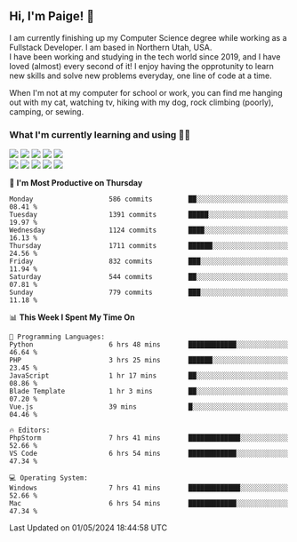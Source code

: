 ## Hi, I'm Paige! :vulcan_salute:

I am currently finishing up my Computer Science degree while working as a Fullstack Developer. I am based in Northern Utah, USA. \
I have been working and studying in the tech world since 2019, and I have loved (almost) every second of it! I enjoy having the opprotunity to learn new skills and solve new problems everyday, one line of code at a time.  

When I'm not at my computer for school or work, you can find me hanging out with my cat, watching tv, hiking with my dog, rock climbing (poorly), camping, or sewing.  

### What I'm currently learning and using :woman_technologist:
![](https://img.shields.io/badge/Laravel-FF2D20?style=for-the-badge&logo=laravel&logoColor=white) 
![](https://img.shields.io/badge/PHP-777BB4?style=for-the-badge&logo=php&logoColor=white)
![](https://img.shields.io/badge/Vue.js-35495E?style=for-the-badge&logo=vuedotjs&logoColor=4FC08D) 
![](https://img.shields.io/badge/MySQL-005C84?style=for-the-badge&logo=mysql&logoColor=white) 
![](https://img.shields.io/badge/Tailwind_CSS-38B2AC?style=for-the-badge&logo=tailwind-css&logoColor=white) \
![](https://img.shields.io/badge/Python-FFD43B?style=for-the-badge&logo=python&logoColor=blue)
![](https://img.shields.io/badge/Django-092E20?style=for-the-badge&logo=django&logoColor=green)
![](https://img.shields.io/badge/Kotlin-0095D5?&style=for-the-badge&logo=kotlin&logoColor=white)
![](https://img.shields.io/badge/Java-ED8B00?style=for-the-badge&logo=java&logoColor=white)
![](https://img.shields.io/badge/Haskell-5D4F85?style=for-the-badge&logo=haskell&logoColor=white) 

<!--START_SECTION:waka-->
📅 **I'm Most Productive on Thursday** 

```text
Monday                   586 commits         ██░░░░░░░░░░░░░░░░░░░░░░░   08.41 % 
Tuesday                  1391 commits        █████░░░░░░░░░░░░░░░░░░░░   19.97 % 
Wednesday                1124 commits        ████░░░░░░░░░░░░░░░░░░░░░   16.13 % 
Thursday                 1711 commits        ██████░░░░░░░░░░░░░░░░░░░   24.56 % 
Friday                   832 commits         ███░░░░░░░░░░░░░░░░░░░░░░   11.94 % 
Saturday                 544 commits         ██░░░░░░░░░░░░░░░░░░░░░░░   07.81 % 
Sunday                   779 commits         ███░░░░░░░░░░░░░░░░░░░░░░   11.18 % 
```


📊 **This Week I Spent My Time On** 

```text
💬 Programming Languages: 
Python                   6 hrs 48 mins       ████████████░░░░░░░░░░░░░   46.64 % 
PHP                      3 hrs 25 mins       ██████░░░░░░░░░░░░░░░░░░░   23.45 % 
JavaScript               1 hr 17 mins        ██░░░░░░░░░░░░░░░░░░░░░░░   08.86 % 
Blade Template           1 hr 3 mins         ██░░░░░░░░░░░░░░░░░░░░░░░   07.20 % 
Vue.js                   39 mins             █░░░░░░░░░░░░░░░░░░░░░░░░   04.46 % 

🔥 Editors: 
PhpStorm                 7 hrs 41 mins       █████████████░░░░░░░░░░░░   52.66 % 
VS Code                  6 hrs 54 mins       ████████████░░░░░░░░░░░░░   47.34 % 

💻 Operating System: 
Windows                  7 hrs 41 mins       █████████████░░░░░░░░░░░░   52.66 % 
Mac                      6 hrs 54 mins       ████████████░░░░░░░░░░░░░   47.34 % 
```


 Last Updated on 01/05/2024 18:44:58 UTC
<!--END_SECTION:waka-->

